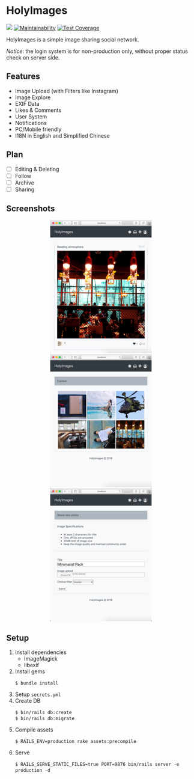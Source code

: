 # HolyImages

[![](https://api.travis-ci.org/crispgm/holy-images.svg?branch=master)](https://travis-ci.org/crispgm/holy-images)
[![Maintainability](https://api.codeclimate.com/v1/badges/41867af362501c3d9b17/maintainability)](https://codeclimate.com/github/crispgm/holy-images/maintainability)
[![Test Coverage](https://api.codeclimate.com/v1/badges/41867af362501c3d9b17/test_coverage)](https://codeclimate.com/github/crispgm/holy-images/test_coverage)

HolyImages is a simple image sharing social network.

_Notice_: the login system is for non-production only, without proper status check on server side.

## Features

* Image Upload (with Filters like Instagram)
* Image Explore
* EXIF Data
* Likes & Comments
* User System
* Notifications
* PC/Mobile friendly
* I18N in English and Simplified Chinese

## Plan

* [ ] Editing & Deleting
* [ ] Follow
* [ ] Archive
* [ ] Sharing

## Screenshots

<p align="center">
  <img src="docs/screenshots/index.png" width="270" />
  <img src="docs/screenshots/explore.png" width="270" />
  <img src="docs/screenshots/upload.png" width="270" />
</p>

## Setup

1. Install dependencies
	* ImageMagick
	* libexif
2. Install gems
	```
	$ bundle install
	```
3. Setup `secrets.yml`
4. Create DB
	```
	$ bin/rails db:create
	$ bin/rails db:migrate
	```
5. Compile assets
	```
	$ RAILS_ENV=production rake assets:precompile
	```
6. Serve
	```
	$ RAILS_SERVE_STATIC_FILES=true PORT=9876 bin/rails server -e production -d
	```
